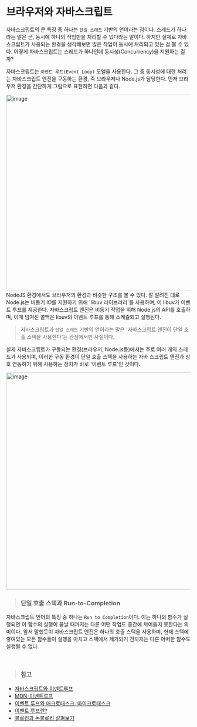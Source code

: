 # 브라우저와 자바스크립트
자바스크립트의 큰 특징 중 하나는 `단일 스레드` 기반의 언어라는 점이다. 스레드가 하나라는 말은 곧, 동시에 하나의 작업만을 처리할 수 있다라는 말이다. 
하지만 실제로 자바스크립트가 사용되는 환경을 생각해보면 많은 작업이 동시에 처리되고 있는 걸 볼 수 있다. 
어떻게 자바스크립트는 스레드가 하나인데 동시성(Concurrency)을 지원하는 걸까?

자바스크립트는 `이벤트 루프(Event Loop)` 모델을 사용한다.
그 중 동시성에 대한 처리는 자바스크립트 엔진을 구동하는 환경, 즉 브라우저나 Node.js가 담당한다. 먼저 브라우저 환경을 간단하게 그림으로 표현하면 다음과 같다.

<img width="534" alt="image" src="https://user-images.githubusercontent.com/91880235/192586842-33889fc3-751e-45e7-a93f-e14bb18794f8.png">

<br>
NodeJS 환경에서도 브라우저의 환경과 비슷한 구조를 볼 수 있다. 
잘 알려진 대로 Node.js는 비동기 IO를 지원하기 위해 `libuv 라이브러리`를 사용하며, 이 libuv가 이벤트 루프를 제공한다. 자바스크립트 엔진은 비동기 작업을 위해 Node.js의 API를 호출하며, 이때 넘겨진 콜백은 libuv의 이벤트 루프를 통해 스케쥴되고 실행된다.

> 자바스크립트가 `단일 스레드` 기반의 언어라는 말은 '자바스크립트 엔진이 단일 호출 스택을 사용한다'는 관점에서만 사실이다. 

실제 자바스크립트가 구동되는 환경(브라우저, Node.js등)에서는 주로 여러 개의 스레드가 사용되며, 이러한 구동 환경이 단일 호출 스택을 사용하는 자바 스크립트 엔진과 상호 연동하기 위해 사용하는 장치가 바로 '이벤트 루프'인 것이다.

<img width="591" alt="image" src="https://user-images.githubusercontent.com/91880235/192586898-26295bc9-8d1a-41ad-b62e-b4706588c65e.png">

<br>

> ### 단일 호출 스택과 Run-to-Completion

 자바스크립트 언어의 특징 중 하나는 `Run to Completion`이다. 이는 하나의 함수가 실행되면 이 함수의 실행이 끝날 때까지는 다른 어떤 작업도 중간에 끼어들지 못한다는 의미이다. 앞서 말했듯이 자바스크립트 엔진은 하나의 호출 스택을 사용하며, 현재 스택에 쌓여있는 모든 함수들이 실행을 마치고 스택에서 제거되기 전까지는 다른 어떠한 함수도 실행될 수 없다.

<br>

> ### 참고
- [자바스크립트와 이벤트루프](https://meetup.toast.com/posts/89)
- [MDN-이벤트루프](https://developer.mozilla.org/ko/docs/Web/JavaScript/EventLoop)
- [이벤트 루프와 매크로태스크, 마이크로태스크](https://ko.javascript.info/event-loop)
- [이벤트 루프란?](https://zereight.tistory.com/855)
- [블로킹과 논블로킹 살펴보기](https://nodejs.org/ko/docs/guides/blocking-vs-non-blocking/)